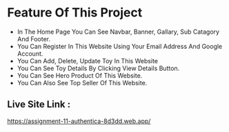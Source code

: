 # Feature Of This Project

* In The Home Page You Can See Navbar, Banner, Gallary, Sub Catagory And Footer.
* You Can Register In This Website Using Your Email Address And Google Account.
* You Can Add, Delete, Update Toy In This Website
* You Can See Toy Details By Clicking View Details Button.
* You Can See Hero Product Of This Website.
* You Can Also See Top Seller Of This Website.

## Live Site Link :
https://assignment-11-authentica-8d3dd.web.app/